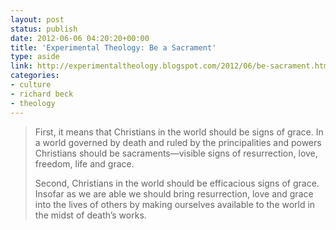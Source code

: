 ```yaml
---
layout: post
status: publish
date: 2012-06-06 04:20:20+00:00
title: 'Experimental Theology: Be a Sacrament'
type: aside
link: http://experimentaltheology.blogspot.com/2012/06/be-sacrament.html
categories:
- culture
- richard beck
- theology
---
```


> First, it means that Chris­tians in the world should be signs of grace. In a world gov­erned by death and ruled by the prin­ci­pal­i­ties and pow­ers Chris­tians should be sacraments—visible signs of res­ur­rec­tion, love, free­dom, life and grace. 
> 
> Sec­ond, Chris­tians in the world should be effi­ca­cious signs of grace. Inso­far as we are able we should bring res­ur­rec­tion, love and grace into the lives of oth­ers by mak­ing our­selves avail­able to the world in the midst of death’s works.
